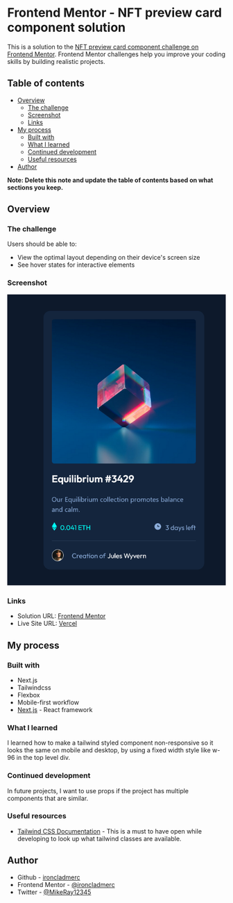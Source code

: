 # Frontend Mentor - NFT preview card component solution

This is a solution to the [NFT preview card component challenge on Frontend Mentor](https://www.frontendmentor.io/challenges/nft-preview-card-component-SbdUL_w0U). Frontend Mentor challenges help you improve your coding skills by building realistic projects.

## Table of contents

- [Overview](#overview)
  - [The challenge](#the-challenge)
  - [Screenshot](#screenshot)
  - [Links](#links)
- [My process](#my-process)
  - [Built with](#built-with)
  - [What I learned](#what-i-learned)
  - [Continued development](#continued-development)
  - [Useful resources](#useful-resources)
- [Author](#author)

**Note: Delete this note and update the table of contents based on what sections you keep.**

## Overview

### The challenge

Users should be able to:

- View the optimal layout depending on their device's screen size
- See hover states for interactive elements

### Screenshot

![](./screenshot.png)

### Links

- Solution URL: [Frontend Mentor](https://www.frontendmentor.io/solutions/nft-preview-card-component-using-nextjs-and-tailwindcss-xr4RGqq51-)
- Live Site URL: [Vercel](https://nft-preview-card-murex.vercel.app/)

## My process

### Built with

- Next.js
- Tailwindcss
- Flexbox
- Mobile-first workflow
- [Next.js](https://nextjs.org/) - React framework

### What I learned

I learned how to make a tailwind styled component non-responsive so it looks the same on mobile and desktop, by using a fixed width style like w-96 in the top level div.

### Continued development

In future projects, I want to use props if the project has multiple components that are similar.

### Useful resources

- [Tailwind CSS Documentation](https://tailwindcss.com/docs/installation) - This is a must to have open while developing to look up what tailwind classes are available.

## Author

- Github - [ironcladmerc](https://github.com/ironcladmerc)
- Frontend Mentor - [@ironcladmerc](https://www.frontendmentor.io/profile/ironcladmerc)
- Twitter - [@MikeRay12345](https://www.twitter.com/@MikeRay12345)
